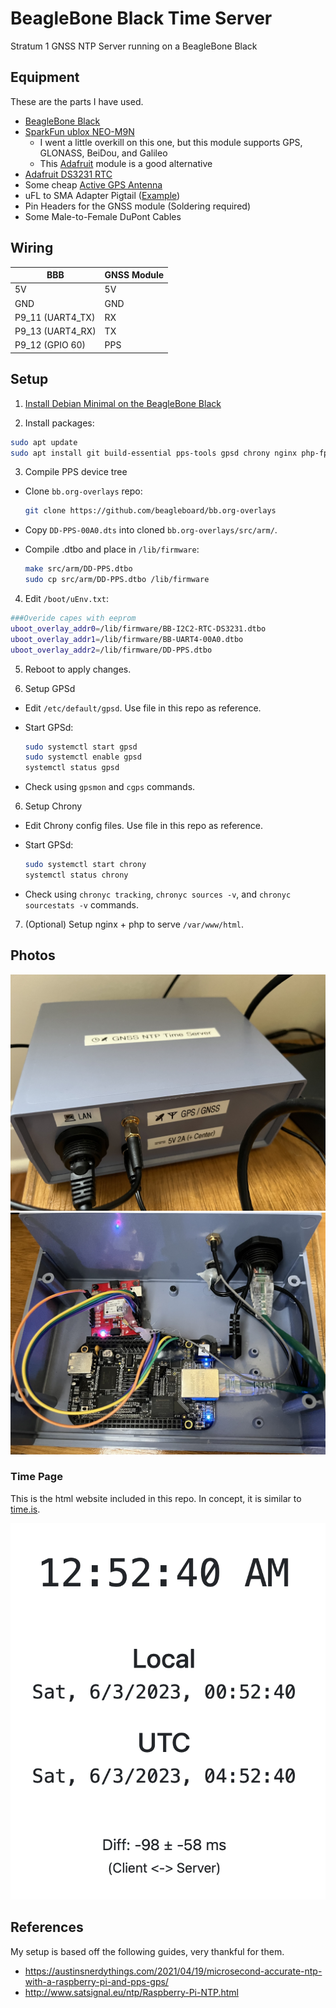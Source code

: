 # BeagleBone Black Time Server

Stratum 1 GNSS NTP Server running on a BeagleBone Black

## Equipment 

These are the parts I have used.

- [BeagleBone Black](https://beagleboard.org/black)
- [SparkFun ublox NEO-M9N](https://www.amazon.com/gp/product/B082YDZLL9)
  - I went a little overkill on this one, but this module supports GPS, GLONASS, BeiDou, and Galileo
  - This [Adafruit](https://www.adafruit.com/product/5440) module is a good alternative
- [Adafruit DS3231 RTC](https://www.adafruit.com/product/3013)
- Some cheap [Active GPS Antenna](https://www.amazon.com/gp/product/B07R7RC96G)
- uFL to SMA Adapter Pigtail ([Example](https://www.adafruit.com/product/851))
- Pin Headers for the GNSS module (Soldering required)
- Some Male-to-Female DuPont Cables

## Wiring

| BBB              | GNSS Module |
|------------------|-------------|
| 5V               | 5V          |
| GND              | GND         |
| P9_11 (UART4_TX) | RX          |
| P9_13 (UART4_RX) | TX          |
| P9_12 (GPIO 60)  | PPS         |

## Setup

1. [Install Debian Minimal on the BeagleBone Black](https://forum.beagleboard.org/t/debian-11-x-bullseye-monthly-snapshots/31280)

2. Install packages:

```bash
sudo apt update
sudo apt install git build-essential pps-tools gpsd chrony nginx php-fpm php-gd
```

3. Compile PPS device tree

  - Clone `bb.org-overlays` repo:
   
    ```bash
    git clone https://github.com/beagleboard/bb.org-overlays
    ```
  
  - Copy `DD-PPS-00A0.dts` into cloned `bb.org-overlays/src/arm/`.
  - Compile .dtbo and place in `/lib/firmware`:
  
    ```bash
    make src/arm/DD-PPS.dtbo
    sudo cp src/arm/DD-PPS.dtbo /lib/firmware
    ```

4. Edit `/boot/uEnv.txt`:

```bash
###Overide capes with eeprom
uboot_overlay_addr0=/lib/firmware/BB-I2C2-RTC-DS3231.dtbo
uboot_overlay_addr1=/lib/firmware/BB-UART4-00A0.dtbo
uboot_overlay_addr2=/lib/firmware/DD-PPS.dtbo
```

5. Reboot to apply changes.

6. Setup GPSd
  
  - Edit `/etc/default/gpsd`. Use file in this repo as reference.

  - Start GPSd:

    ```bash
    sudo systemctl start gpsd
    sudo systemctl enable gpsd
    systemctl status gpsd
    ```

  - Check using `gpsmon` and `cgps` commands.

6. Setup Chrony
  
  - Edit Chrony config files. Use file in this repo as reference.

  - Start GPSd:

    ```bash
    sudo systemctl start chrony
    systemctl status chrony
    ```

  - Check using `chronyc tracking`, `chronyc sources -v`, and `chronyc sourcestats -v` commands.

7. (Optional) Setup nginx + php to serve `/var/www/html`.

## Photos

![Alt text](/img/outside.jpeg?raw=true "Built Unit")
![Alt text](/img/inside.jpeg?raw=true "Inside Unit")

### Time Page

This is the html website included in this repo. In concept, it is similar to [time.is](https://time.is).

![Alt text](/img/time.png?raw=true "Current Time")

## References

My setup is based off the following guides, very thankful for them.

- https://austinsnerdythings.com/2021/04/19/microsecond-accurate-ntp-with-a-raspberry-pi-and-pps-gps/
- http://www.satsignal.eu/ntp/Raspberry-Pi-NTP.html
